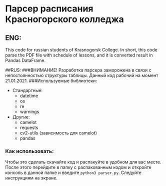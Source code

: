 # Парсер расписания Красногорского колледжа

## ENG:
This code for russian students of Krasnogorsk College. 
In short, this code parse the PDF file with schedule of lessons, and it is converted result in Pandas DataFrame.

##RUS:
###ВНИМАНИЕ! Разработка парсера заморожена в связи с непостоянностью структуры таблицы. Данный код рабочий на момент 21.01.2021.
###Используемые библиотеки:
* Стандартные:
    * datetime
    * os
    * re
    * warnings
* Другие:
    * camelot
    * requests
    * cv2-utils (зависимость для camelot)
    * pandas

### Как использовать:
Чтобы это сделать скачайте код и распакуйте в удобном для вас месте. После этого перейдите в папку с
распакованным кодом и откройте консоль в данной папке и введите `python3 parser.py`.
Следуйте инструкциям на экране.